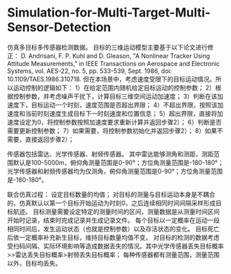 # Simulation-for-Multi-Target-Multi-Sensor-Detection
仿真多目标多传感器检测数据。
目标的三维运动模型主要基于以下论文进行修正：
D. Andrisani, F. P. Kuhl and D. Gleason, "A Nonlinear Tracker Using Attitude Measurements," in IEEE Transactions on Aerospace and Electronic Systems, vol. AES-22, no. 5, pp. 533-539, Sept. 1986, doi: 10.1109/TAES.1986.310718.
但在本场景中，考虑速度受限下的目标运动情况。所以运动控制的逻辑如下：
1）在给定范围内随机给定目标运动的控制参数；
2）根据控制参数，并考虑噪声干扰下，计算目标三维空间运动加速度；
3）判断在该加速度下，目标运动一个时刻，速度范围是否超出界限；
4）不超出界限，按照该加速度和当前时刻速度生成目标下一时刻速度和位置信息；
5）超出界限，直接将加速度设定为0，将控制参数按照加速度要求重新计算并返回步骤2）；
6）判断是否需要更新控制参数；
7）如果需要，将控制参数初始化并返回步骤2）；
8）如果不需要，直接返回步骤2）；

传感器包括雷达、光学传感器、射频传感器。
其中雷达能够测角和测距，测距范围默认是100-5000m，俯仰角测量范围是0-90°；方位角测量范围是-180-180°；
光学传感器和射频传感器均为仅测角，俯仰角测量范围是0-90°；方位角测量范围是-180-180°。

联合仿真过程：
设定目标数量的均值；
对目标的测量与目标运动本身是不耦合的，仿真默认以第一个目标开始运动为时刻0，之后连续相同时间间隔采样形成目标航迹。
目标测量需要设定特定的测量时间的区间，测量数据是从测量时间区间开始时记录，结束时完成记录并生成记录文件。
每个目标以一定概率在运动一段相同时间后，发生运动状态（也就是控制参数）以及存活状态的变化。
目标死亡后依一定概率补充新生目标，维持目标数量均值不变。
对目标的检测的数据考虑受扫码间隔、实际环境影响等造成数据丢失的情况。其中光学传感器丢失目标概率>>雷达丢失目标概率>射频丢失目标概率；
每种传感器都有测量范围，测量范围以外，目标均丢失。
